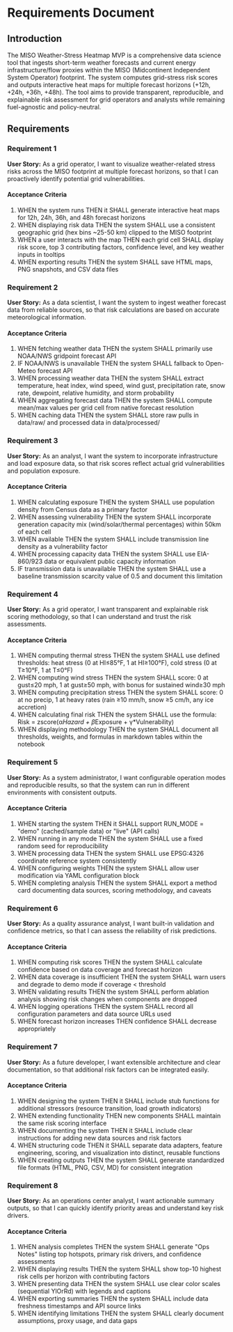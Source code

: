 # Requirements Document

## Introduction

The MISO Weather-Stress Heatmap MVP is a comprehensive data science tool that ingests short-term weather forecasts and current energy infrastructure/flow proxies within the MISO (Midcontinent Independent System Operator) footprint. The system computes grid-stress risk scores and outputs interactive heat maps for multiple forecast horizons (+12h, +24h, +36h, +48h). The tool aims to provide transparent, reproducible, and explainable risk assessment for grid operators and analysts while remaining fuel-agnostic and policy-neutral.

## Requirements

### Requirement 1

**User Story:** As a grid operator, I want to visualize weather-related stress risks across the MISO footprint at multiple forecast horizons, so that I can proactively identify potential grid vulnerabilities.

#### Acceptance Criteria

1. WHEN the system runs THEN it SHALL generate interactive heat maps for 12h, 24h, 36h, and 48h forecast horizons
2. WHEN displaying risk data THEN the system SHALL use a consistent geographic grid (hex bins ~25-50 km) clipped to the MISO footprint
3. WHEN a user interacts with the map THEN each grid cell SHALL display risk score, top 3 contributing factors, confidence level, and key weather inputs in tooltips
4. WHEN exporting results THEN the system SHALL save HTML maps, PNG snapshots, and CSV data files

### Requirement 2

**User Story:** As a data scientist, I want the system to ingest weather forecast data from reliable sources, so that risk calculations are based on accurate meteorological information.

#### Acceptance Criteria

1. WHEN fetching weather data THEN the system SHALL primarily use NOAA/NWS gridpoint forecast API
2. IF NOAA/NWS is unavailable THEN the system SHALL fallback to Open-Meteo forecast API
3. WHEN processing weather data THEN the system SHALL extract temperature, heat index, wind speed, wind gust, precipitation rate, snow rate, dewpoint, relative humidity, and storm probability
4. WHEN aggregating forecast data THEN the system SHALL compute mean/max values per grid cell from native forecast resolution
5. WHEN caching data THEN the system SHALL store raw pulls in data/raw/ and processed data in data/processed/

### Requirement 3

**User Story:** As an analyst, I want the system to incorporate infrastructure and load exposure data, so that risk scores reflect actual grid vulnerabilities and population exposure.

#### Acceptance Criteria

1. WHEN calculating exposure THEN the system SHALL use population density from Census data as a primary factor
2. WHEN assessing vulnerability THEN the system SHALL incorporate generation capacity mix (wind/solar/thermal percentages) within 50km of each cell
3. WHEN available THEN the system SHALL include transmission line density as a vulnerability factor
4. WHEN processing capacity data THEN the system SHALL use EIA-860/923 data or equivalent public capacity information
5. IF transmission data is unavailable THEN the system SHALL use a baseline transmission scarcity value of 0.5 and document this limitation

### Requirement 4

**User Story:** As a grid operator, I want transparent and explainable risk scoring methodology, so that I can understand and trust the risk assessments.

#### Acceptance Criteria

1. WHEN computing thermal stress THEN the system SHALL use defined thresholds: heat stress (0 at HI≤85°F, 1 at HI≥100°F), cold stress (0 at T≥10°F, 1 at T≤0°F)
2. WHEN computing wind stress THEN the system SHALL score: 0 at gust≤20 mph, 1 at gust≥50 mph, with bonus for sustained wind≥30 mph
3. WHEN computing precipitation stress THEN the system SHALL score: 0 at no precip, 1 at heavy rates (rain ≥10 mm/h, snow ≥5 cm/h, any ice accretion)
4. WHEN calculating final risk THEN the system SHALL use the formula: Risk = zscore(α*Hazard + β*Exposure + γ*Vulnerability)
5. WHEN displaying methodology THEN the system SHALL document all thresholds, weights, and formulas in markdown tables within the notebook

### Requirement 5

**User Story:** As a system administrator, I want configurable operation modes and reproducible results, so that the system can run in different environments with consistent outputs.

#### Acceptance Criteria

1. WHEN starting the system THEN it SHALL support RUN_MODE = "demo" (cached/sample data) or "live" (API calls)
2. WHEN running in any mode THEN the system SHALL use a fixed random seed for reproducibility
3. WHEN processing data THEN the system SHALL use EPSG:4326 coordinate reference system consistently
4. WHEN configuring weights THEN the system SHALL allow user modification via YAML configuration block
5. WHEN completing analysis THEN the system SHALL export a method card documenting data sources, scoring methodology, and caveats

### Requirement 6

**User Story:** As a quality assurance analyst, I want built-in validation and confidence metrics, so that I can assess the reliability of risk predictions.

#### Acceptance Criteria

1. WHEN computing risk scores THEN the system SHALL calculate confidence based on data coverage and forecast horizon
2. WHEN data coverage is insufficient THEN the system SHALL warn users and degrade to demo mode if coverage < threshold
3. WHEN validating results THEN the system SHALL perform ablation analysis showing risk changes when components are dropped
4. WHEN logging operations THEN the system SHALL record all configuration parameters and data source URLs used
5. WHEN forecast horizon increases THEN confidence SHALL decrease appropriately

### Requirement 7

**User Story:** As a future developer, I want extensible architecture and clear documentation, so that additional risk factors can be integrated easily.

#### Acceptance Criteria

1. WHEN designing the system THEN it SHALL include stub functions for additional stressors (resource transition, load growth indicators)
2. WHEN extending functionality THEN new components SHALL maintain the same risk scoring interface
3. WHEN documenting the system THEN it SHALL include clear instructions for adding new data sources and risk factors
4. WHEN structuring code THEN it SHALL separate data adapters, feature engineering, scoring, and visualization into distinct, reusable functions
5. WHEN creating outputs THEN the system SHALL generate standardized file formats (HTML, PNG, CSV, MD) for consistent integration

### Requirement 8

**User Story:** As an operations center analyst, I want actionable summary outputs, so that I can quickly identify priority areas and understand key risk drivers.

#### Acceptance Criteria

1. WHEN analysis completes THEN the system SHALL generate "Ops Notes" listing top hotspots, primary risk drivers, and confidence assessments
2. WHEN displaying results THEN the system SHALL show top-10 highest risk cells per horizon with contributing factors
3. WHEN presenting data THEN the system SHALL use clear color scales (sequential YlOrRd) with legends and captions
4. WHEN exporting summaries THEN the system SHALL include data freshness timestamps and API source links
5. WHEN identifying limitations THEN the system SHALL clearly document assumptions, proxy usage, and data gaps